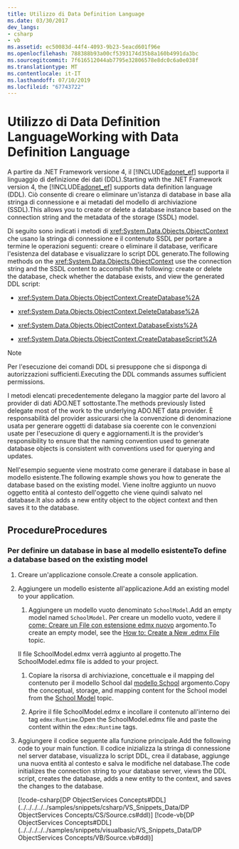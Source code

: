 ```yaml
---
title: Utilizzo di Data Definition Language
ms.date: 03/30/2017
dev_langs:
- csharp
- vb
ms.assetid: ec50083d-44f4-4093-9b23-5eacd601f96e
ms.openlocfilehash: 788388b93a00cf5393174d35b8a160b4991da3bc
ms.sourcegitcommit: 7f616512044ab7795e32806578e8dc0c6a0e038f
ms.translationtype: MT
ms.contentlocale: it-IT
ms.lasthandoff: 07/10/2019
ms.locfileid: "67743722"
---
```

# <a name="working-with-data-definition-language"></a><span data-ttu-id="c78da-102">Utilizzo di Data Definition Language</span><span class="sxs-lookup"><span data-stu-id="c78da-102">Working with Data Definition Language</span></span>
<span data-ttu-id="c78da-103">A partire da .NET Framework versione 4, il [!INCLUDE[adonet_ef](../../../../../includes/adonet-ef-md.md)] supporta il linguaggio di definizione dei dati (DDL).</span><span class="sxs-lookup"><span data-stu-id="c78da-103">Starting with the .NET Framework version 4, the [!INCLUDE[adonet_ef](../../../../../includes/adonet-ef-md.md)] supports data definition language (DDL).</span></span> <span data-ttu-id="c78da-104">Ciò consente di creare o eliminare un'istanza di database in base alla stringa di connessione e ai metadati del modello di archiviazione (SSDL).</span><span class="sxs-lookup"><span data-stu-id="c78da-104">This allows you to create or delete a database instance based on the connection string and the metadata of the storage (SSDL) model.</span></span>  
  
 <span data-ttu-id="c78da-105">Di seguito sono indicati i metodi di <xref:System.Data.Objects.ObjectContext> che usano la stringa di connessione e il contenuto SSDL per portare a termine le operazioni seguenti: creare o eliminare il database, verificare l'esistenza del database e visualizzare lo script DDL generato.</span><span class="sxs-lookup"><span data-stu-id="c78da-105">The following methods on the <xref:System.Data.Objects.ObjectContext> use the connection string and the SSDL content to accomplish the following: create or delete the database, check whether the database exists, and view the generated DDL script:</span></span>  
  
- <xref:System.Data.Objects.ObjectContext.CreateDatabase%2A>  
  
- <xref:System.Data.Objects.ObjectContext.DeleteDatabase%2A>  
  
- <xref:System.Data.Objects.ObjectContext.DatabaseExists%2A>  
  
- <xref:System.Data.Objects.ObjectContext.CreateDatabaseScript%2A>  
  
> [!NOTE]
>  <span data-ttu-id="c78da-106">Per l'esecuzione dei comandi DDL si presuppone che si disponga di autorizzazioni sufficienti.</span><span class="sxs-lookup"><span data-stu-id="c78da-106">Executing the DDL commands assumes sufficient permissions.</span></span>  
  
 <span data-ttu-id="c78da-107">I metodi elencati precedentemente delegano la maggior parte del lavoro al provider di dati ADO.NET sottostante.</span><span class="sxs-lookup"><span data-stu-id="c78da-107">The methods previously listed delegate most of the work to the underlying ADO.NET data provider.</span></span> <span data-ttu-id="c78da-108">È responsabilità del provider assicurarsi che la convenzione di denominazione usata per generare oggetti di database sia coerente con le convenzioni usate per l'esecuzione di query e aggiornamenti.</span><span class="sxs-lookup"><span data-stu-id="c78da-108">It is the provider’s responsibility to ensure that the naming convention used to generate database objects is consistent with conventions used for querying and updates.</span></span>  
  
 <span data-ttu-id="c78da-109">Nell'esempio seguente viene mostrato come generare il database in base al modello esistente.</span><span class="sxs-lookup"><span data-stu-id="c78da-109">The following example shows you how to generate the database based on the existing model.</span></span> <span data-ttu-id="c78da-110">Viene inoltre aggiunto un nuovo oggetto entità al contesto dell'oggetto che viene quindi salvato nel database.</span><span class="sxs-lookup"><span data-stu-id="c78da-110">It also adds a new entity object to the object context and then saves it to the database.</span></span>  
  
## <a name="procedures"></a><span data-ttu-id="c78da-111">Procedure</span><span class="sxs-lookup"><span data-stu-id="c78da-111">Procedures</span></span>  
  
### <a name="to-define-a-database-based-on-the-existing-model"></a><span data-ttu-id="c78da-112">Per definire un database in base al modello esistente</span><span class="sxs-lookup"><span data-stu-id="c78da-112">To define a database based on the existing model</span></span>  
  
1. <span data-ttu-id="c78da-113">Creare un'applicazione console.</span><span class="sxs-lookup"><span data-stu-id="c78da-113">Create a console application.</span></span>  
  
2. <span data-ttu-id="c78da-114">Aggiungere un modello esistente all'applicazione.</span><span class="sxs-lookup"><span data-stu-id="c78da-114">Add an existing model to your application.</span></span>  
  
    1. <span data-ttu-id="c78da-115">Aggiungere un modello vuoto denominato `SchoolModel`.</span><span class="sxs-lookup"><span data-stu-id="c78da-115">Add an empty model named `SchoolModel`.</span></span> <span data-ttu-id="c78da-116">Per creare un modello vuoto, vedere il [come: Creare un File con estensione edmx nuovo](https://docs.microsoft.com/previous-versions/dotnet/netframework-4.0/cc716703(v=vs.100)) argomento.</span><span class="sxs-lookup"><span data-stu-id="c78da-116">To create an empty model, see the [How to: Create a New .edmx File](https://docs.microsoft.com/previous-versions/dotnet/netframework-4.0/cc716703(v=vs.100)) topic.</span></span>  
  
     <span data-ttu-id="c78da-117">Il file SchoolModel.edmx verrà aggiunto al progetto.</span><span class="sxs-lookup"><span data-stu-id="c78da-117">The SchoolModel.edmx file is added to your project.</span></span>  
  
    1. <span data-ttu-id="c78da-118">Copiare la risorsa di archiviazione, concettuale e il mapping del contenuto per il modello School dal [modello School](https://docs.microsoft.com/previous-versions/dotnet/netframework-4.0/bb896300(v=vs.100)) argomento.</span><span class="sxs-lookup"><span data-stu-id="c78da-118">Copy the conceptual, storage, and mapping content for the School model from the [School Model](https://docs.microsoft.com/previous-versions/dotnet/netframework-4.0/bb896300(v=vs.100)) topic.</span></span>  
  
    2. <span data-ttu-id="c78da-119">Aprire il file SchoolModel.edmx e incollare il contenuto all'interno dei tag `edmx:Runtime`.</span><span class="sxs-lookup"><span data-stu-id="c78da-119">Open the SchoolModel.edmx file and paste the content within the `edmx:Runtime` tags.</span></span>  
  
3. <span data-ttu-id="c78da-120">Aggiungere il codice seguente alla funzione principale.</span><span class="sxs-lookup"><span data-stu-id="c78da-120">Add the following code to your main function.</span></span> <span data-ttu-id="c78da-121">Il codice inizializza la stringa di connessione nel server database, visualizza lo script DDL, crea il database, aggiunge una nuova entità al contesto e salva le modifiche nel database.</span><span class="sxs-lookup"><span data-stu-id="c78da-121">The code initializes the connection string to your database server, views the DDL script, creates the database, adds a new entity to the context, and saves the changes to the database.</span></span>  
  
     [!code-csharp[DP ObjectServices Concepts#DDL](../../../../../samples/snippets/csharp/VS_Snippets_Data/DP ObjectServices Concepts/CS/Source.cs#ddl)]
     [!code-vb[DP ObjectServices Concepts#DDL](../../../../../samples/snippets/visualbasic/VS_Snippets_Data/DP ObjectServices Concepts/VB/Source.vb#ddl)]
